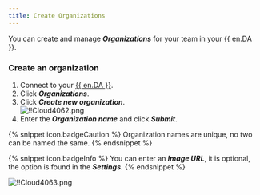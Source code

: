 ```yaml
---
title: Create Organizations
---
```

You can create and manage ***Organizations*** for your team in your {{ en.DA }}.  

### Create an organization 

1. Connect to your [{{ en.DA }}](https://portal.devolutions.com/). 
1. Click ***Organizations***. 
1. Click ***Create new organization***.  
![!!Cloud4062.png](https://webdevolutions.azureedge.net/docs/en/cloud/Cloud4062.png) 
1. Enter the ***Organization name*** and click ***Submit***. 

{% snippet icon.badgeCaution %} 
Organization names are unique, no two can be named the same. 
{% endsnippet %}
 
{% snippet icon.badgeInfo %} 
You can enter an ***Image URL***, it is optional, the option is found in the ***Settings***. 
{% endsnippet %}  
 
![!!Cloud4063.png](https://webdevolutions.azureedge.net/docs/en/cloud/Cloud4063.png) 

